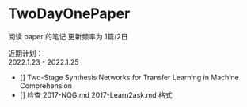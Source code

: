 # TwoDayOnePaper
阅读 paper 的笔记
更新频率为 1篇/2日

近期计划：  
2022.1.23 - 2022.1.25
- [] Two-Stage Synthesis Networks for Transfer Learning in Machine Comprehension
- [] 检查 2017-NQG.md 2017-Learn2ask.md 格式
 
